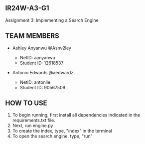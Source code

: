 IR24W-A3-G1
-------------------------
Assignment 3: Implementing a Search Engine

TEAM MEMBERS
-------------------------
- Ashley Anyanwu @Ashv2ley
  - NetID: aanyanwu
  - Student ID: 12618537
 
- Antonio Edwards @aedwardz
  - NetID: antonile
  - Student ID: 90567509




HOW TO USE
-------------------------
1. To begin running, first install all dependencies indicated in the requirements.txt file.
2. Next, run engine.py
3. To create the index, type, "index" in the terminal
4. To open the search engine, type, "run"
